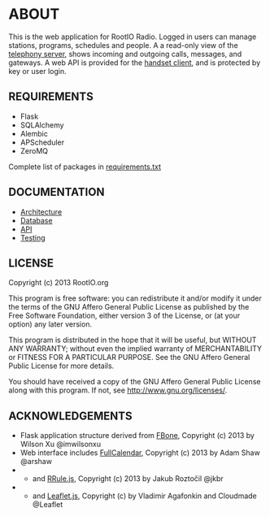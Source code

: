 # ABOUT

This is the web application for RootIO Radio. Logged in users can manage stations, programs, schedules and people. A a read-only view of the [telephony server](https://github.com/rootio/rootio_telephony), shows incoming and outgoing calls, messages, and gateways. A web API is provided for the [handset client](https://github.com/rootio/rootio_handset), and is protected by key or user login.

## REQUIREMENTS

* Flask
* SQLAlchemy
* Alembic
* APScheduler
* ZeroMQ

Complete list of packages in [requirements.txt](https://github.com/rootio/rootio_web/blob/master/requirements.txt)

## DOCUMENTATION

* [Architecture](docs/architecture.md)
* [Database](docs/database.md)
* [API](docs/api.md)
* [Testing](docs/testing.md)

## LICENSE

Copyright (c) 2013 RootIO.org

This program is free software: you can redistribute it and/or modify
it under the terms of the GNU Affero General Public License as published by
the Free Software Foundation, either version 3 of the License, or
(at your option) any later version.

This program is distributed in the hope that it will be useful,
but WITHOUT ANY WARRANTY; without even the implied warranty of
MERCHANTABILITY or FITNESS FOR A PARTICULAR PURPOSE.  See the
GNU Affero General Public License for more details.

You should have received a copy of the GNU Affero General Public License
along with this program.  If not, see http://www.gnu.org/licenses/.

## ACKNOWLEDGEMENTS

* Flask application structure derived from [FBone](https://github.com/imwilsonxu/fbone), Copyright (c) 2013 by Wilson Xu @imwilsonxu
* Web interface includes [FullCalendar](https://github.com/arshaw/fullcalendar), Copyright (c) 2013 by Adam Shaw @arshaw
* - and [RRule.js](http://jkbr.github.io/rrule/), Copyright (c) 2013 by Jakub Roztočil @jkbr
* - and [Leaflet.js](http://leafletjs.com/), Copyright (c) by Vladimir Agafonkin and Cloudmade @Leaflet
